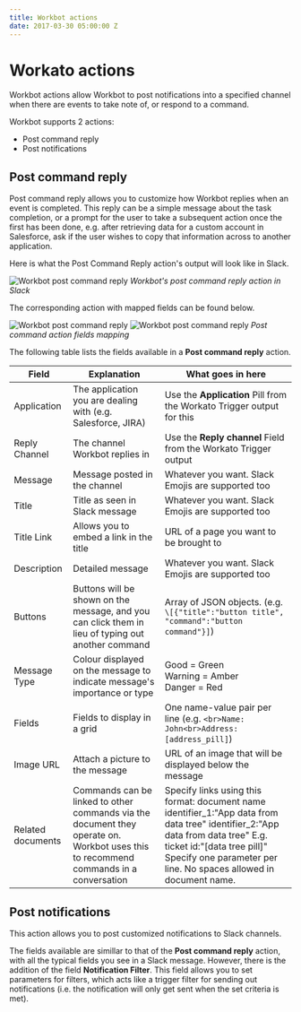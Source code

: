 ```yaml
---
title: Workbot actions
date: 2017-03-30 05:00:00 Z
---
```


# Workato actions
Workbot actions allow Workbot to post notifications into a specified channel when there are events to take note of, or respond to a command.

Workbot supports 2 actions:
* Post command reply
* Post notifications

## Post command reply
Post command reply allows you to customize how Workbot replies when an event is completed. This reply can be a simple message about the task completion, or a prompt for the user to take a subsequent action once the first has been done, e.g. after retrieving data for a custom account in Salesforce, ask if the user wishes to copy that information across to another application.

Here is what the Post Command Reply action's output will look like in Slack.

![Workbot post command reply](/assets/images/Workbot/Workbot/workbot-custom-commands/post-command-reply2.png)
*Workbot's post command reply action in Slack*

The corresponding action with mapped fields can be found below.

![Workbot post command reply](/assets/images/Workbot/Workbot/workbot-custom-commands/post-command-action-mapping1.png)
![Workbot post command reply](/assets/images/Workbot/Workbot/workbot-custom-commands/post-command-action-mapping2.png)
*Post command action fields mapping*

The following table lists the fields available in a **Post command reply** action.

|Field   |Explanation|What goes in here   |
|---|---|---|
|Application|The application you are dealing with (e.g. Salesforce, JIRA)|Use the **Application** Pill from the Workato Trigger output for this|
|Reply Channel|The channel Workbot replies in|Use the **Reply channel** Field from the Workato Trigger output|
|Message|Message posted in the channel|Whatever you want. Slack Emojis are supported too|
|Title|Title as seen in Slack message|Whatever you want. Slack Emojis are supported too|
|Title Link|Allows you to embed a link in the title|URL of a page you want to be brought to|
|Description|Detailed message|Whatever you want. Slack Emojis are supported too|
|Buttons|Buttons will be shown on the message, and you can click them in lieu of typing out another command|Array of JSON objects. (e.g. `\[{"title":"button title", "command":"button command"}]`)|
|Message Type|Colour displayed on the message to indicate message's importance or type|Good = Green <br>Warning = Amber <br>Danger = Red|
|Fields|Fields to display in a grid|One name-value pair per line (e.g. `<br>Name: John<br>Address: [address_pill]`)
|Image URL|Attach a picture to the message|URL of an image that will be displayed below the message
|Related documents|Commands can be linked to other commands via the document they operate on. Workbot uses this to recommend commands in a conversation|Specify links using this format: document name identifier_1:"App data from data tree" identifier_2:"App data from data tree" E.g. ticket id:"[data tree pill]" Specify one parameter per line. No spaces allowed in document name.|

## Post notifications
This action allows you to post customized notifications to Slack channels.

The fields available are simillar to that of the **Post command reply** action, with all the typical fields you see in a Slack message. However, there is the addition of the field **Notification Filter**. This field allows you to set parameters for filters, which acts like a trigger filter for sending out notifications (i.e. the notification will only get sent when the set criteria is met).